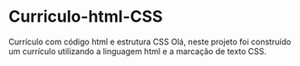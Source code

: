 # Curriculo-html-CSS
Currículo com código html e estrutura CSS
Olá, neste projeto foi construído um currículo utilizando a linguagem html e a marcação de texto CSS. 
